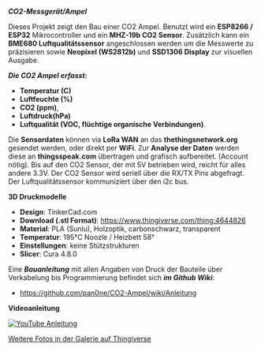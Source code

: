 ***CO2-Messgerät/Ampel***

Dieses Projekt zeigt den Bau einer CO2 Ampel.
Benutzt wird ein **ESP8266 / ESP32** Mikrocontroller und ein **MHZ-19b CO2 Sensor**. Zusätzlich kann ein **BME680 Luftqualitätssensor** angeschlossen werden um die Messwerte zu präzisieren sowie **Neopixel (WS2812b)** und **SSD1306 Display** zur visuellen Ausgabe.  

***Die CO2 Ampel erfasst:***
- **Temperatur (C)**
- **Luftfeuchte (%)**
- **CO2 (ppm)**,
- **Luftdruck(hPa)**
- **Luftqualität (VOC, flüchtige organische Verbindungen)**.

Die **Sensordaten** können via **LoRa WAN** an das **thethingsnetwork.org** gesendet werden, oder direkt per **WiFi**.
Zur **Analyse der Daten** werden diese an **thingsspeak.com** übertragen und grafisch aufbereitet. (Account nötig).
Bis auf den CO2 Sensor, der mit 5V betrieben wird, reicht für alles andere 3.3V. Der CO2 Sensor wird seriell über die RX/TX Pins abgefragt. Der Luftqualitätssensor kommuniziert über den i2c bus.

**3D Druckmodelle**
- **Design**: TinkerCad.com
- **Download (.stl Format)**:
https://www.thingiverse.com/thing:4644826
- **Material**:   PLA (Sunlu), Holzoptik, carbonschwarz, transparent
- **Temperatur**: 195°C Noozle / Heizbett 58°
- **Einstellungen**: keine Stützstrukturen
- **Slicer**: Cura 4.8.0

Eine ***Bauanleitung*** mit allen Angaben von Druck der Bauteile über Verkabelung bis Programmierung befindet sich ***im Github Wiki***:

- https://github.com/pan0ne/CO2-Ampel/wiki/Anleitung

**Videoanleitung**

[![YouTube Anleitung](http://img.youtube.com/vi/UA3pel5LR24/0.jpg)](http://www.youtube.com/watch?v=UA3pel5LR24 "DIY CO2 Ampel")

[Weitere Fotos in der Galerie auf Thingiverse](https://www.thingiverse.com/thing:4644826)
